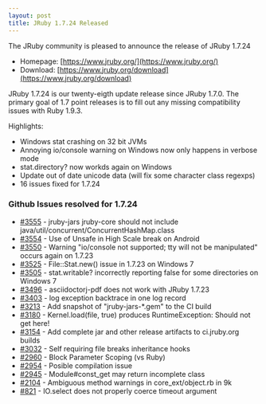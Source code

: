 ```yaml
---
layout: post
title: JRuby 1.7.24 Released
---
```

The JRuby community is pleased to announce the release of JRuby 1.7.24

- Homepage: [https://www.jruby.org/](https://www.jruby.org/)
- Download: [https://www.jruby.org/download](https://www.jruby.org/download)

JRuby 1.7.24 is our twenty-eigth update release since JRuby 1.7.0.  The primary goal of 1.7 point releases is to fill out any missing compatibility issues with Ruby 1.9.3.

Highlights:

- Windows stat crashing on 32 bit JVMs
- Annoying io/console warning on Windows now only happens in verbose mode
- stat.directory? now workds again on Windows
- Update out of date unicode data (will fix some character class regexps)
- 16 issues fixed for 1.7.24

### Github Issues resolved for 1.7.24

<ul>
<li><a href="https://github.com/jruby/jruby/issues/3555">#3555</a> - jruby-jars jruby-core should not include java/util/concurrent/ConcurrentHashMap.class</li>
<li><a href="https://github.com/jruby/jruby/issues/3554">#3554</a> - Use of Unsafe in High Scale break on Android</li>
<li><a href="https://github.com/jruby/jruby/issues/3550">#3550</a> - Warning "io/console not supported; tty will not be manipulated" occurs again on 1.7.23</li>
<li><a href="https://github.com/jruby/jruby/issues/3525">#3525</a> - File::Stat.new() issue in 1.7.23 on Windows 7</li>
<li><a href="https://github.com/jruby/jruby/issues/3505">#3505</a> - stat.writable? incorrectly reporting false for some directories on Windows 7</li>
<li><a href="https://github.com/jruby/jruby/issues/3496">#3496</a> - asciidoctorj-pdf does not work with JRuby 1.7.23</li>
<li><a href="https://github.com/jruby/jruby/pull/3403">#3403</a> - log exception backtrace in one log record</li>
<li><a href="https://github.com/jruby/jruby/issues/3213">#3213</a> - Add snapshot of "jruby-jars-*.gem" to the CI build</li>
<li><a href="https://github.com/jruby/jruby/issues/3180">#3180</a> - Kernel.load(file, true) produces RuntimeException: Should not get here!</li>
<li><a href="https://github.com/jruby/jruby/issues/3154">#3154</a> - Add complete jar and other release artifacts to ci.jruby.org builds</li>
<li><a href="https://github.com/jruby/jruby/issues/3032">#3032</a> - Self requiring file breaks inheritance hooks</li>
<li><a href="https://github.com/jruby/jruby/issues/2960">#2960</a> - Block Parameter Scoping (vs Ruby)</li>
<li><a href="https://github.com/jruby/jruby/issues/2954">#2954</a> - Posible compilation issue</li>
<li><a href="https://github.com/jruby/jruby/issues/2945">#2945</a> - Module#const_get may return incomplete class</li>
<li><a href="https://github.com/jruby/jruby/issues/2104">#2104</a> - Ambiguous method warnings in core_ext/object.rb in 9k</li>
<li><a href="https://github.com/jruby/jruby/issues/821">#821</a> - IO.select does not properly coerce timeout argument</li>
</ul>

